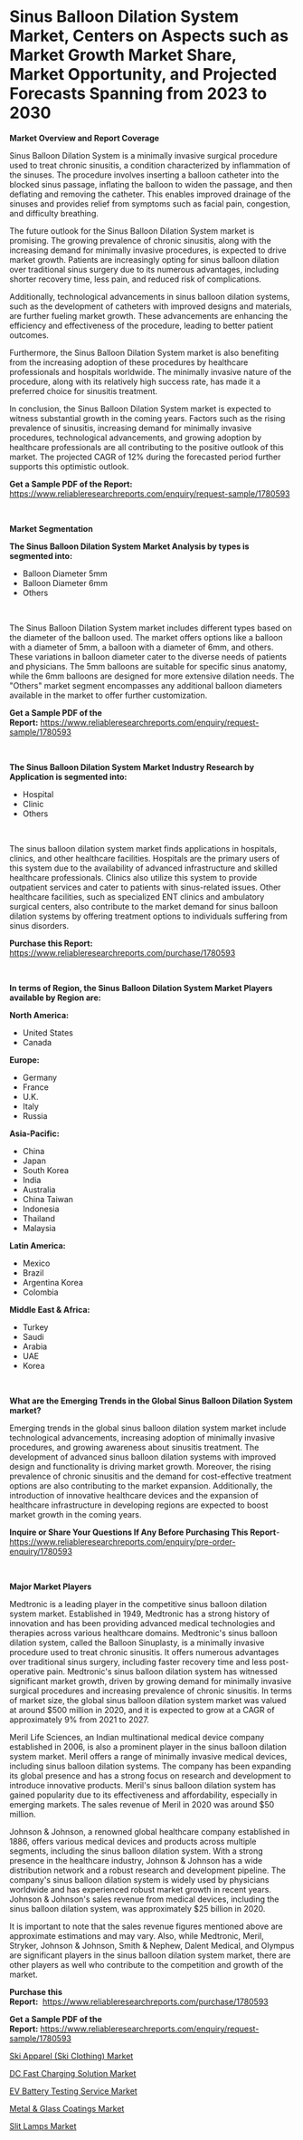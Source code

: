 <p><h1>Sinus Balloon Dilation System Market, Centers on Aspects such as Market Growth Market Share, Market Opportunity, and Projected Forecasts Spanning from 2023 to 2030</h1></p><p><strong>Market Overview and Report Coverage</strong></p>
<p><p>Sinus Balloon Dilation System is a minimally invasive surgical procedure used to treat chronic sinusitis, a condition characterized by inflammation of the sinuses. The procedure involves inserting a balloon catheter into the blocked sinus passage, inflating the balloon to widen the passage, and then deflating and removing the catheter. This enables improved drainage of the sinuses and provides relief from symptoms such as facial pain, congestion, and difficulty breathing.</p><p>The future outlook for the Sinus Balloon Dilation System market is promising. The growing prevalence of chronic sinusitis, along with the increasing demand for minimally invasive procedures, is expected to drive market growth. Patients are increasingly opting for sinus balloon dilation over traditional sinus surgery due to its numerous advantages, including shorter recovery time, less pain, and reduced risk of complications.</p><p>Additionally, technological advancements in sinus balloon dilation systems, such as the development of catheters with improved designs and materials, are further fueling market growth. These advancements are enhancing the efficiency and effectiveness of the procedure, leading to better patient outcomes.</p><p>Furthermore, the Sinus Balloon Dilation System market is also benefiting from the increasing adoption of these procedures by healthcare professionals and hospitals worldwide. The minimally invasive nature of the procedure, along with its relatively high success rate, has made it a preferred choice for sinusitis treatment.</p><p>In conclusion, the Sinus Balloon Dilation System market is expected to witness substantial growth in the coming years. Factors such as the rising prevalence of sinusitis, increasing demand for minimally invasive procedures, technological advancements, and growing adoption by healthcare professionals are all contributing to the positive outlook of this market. The projected CAGR of 12% during the forecasted period further supports this optimistic outlook.</p></p>
<p><strong>Get a Sample PDF of the Report:</strong> <a href="https://www.reliableresearchreports.com/enquiry/request-sample/1780593">https://www.reliableresearchreports.com/enquiry/request-sample/1780593</a></p>
<p>&nbsp;</p>
<p><strong>Market Segmentation</strong></p>
<p><strong>The Sinus Balloon Dilation System Market Analysis by types is segmented into:</strong></p>
<p><ul><li>Balloon Diameter 5mm</li><li>Balloon Diameter 6mm</li><li>Others</li></ul></p>
<p>&nbsp;</p>
<p><p>The Sinus Balloon Dilation System market includes different types based on the diameter of the balloon used. The market offers options like a balloon with a diameter of 5mm, a balloon with a diameter of 6mm, and others. These variations in balloon diameter cater to the diverse needs of patients and physicians. The 5mm balloons are suitable for specific sinus anatomy, while the 6mm balloons are designed for more extensive dilation needs. The "Others" market segment encompasses any additional balloon diameters available in the market to offer further customization.</p></p>
<p><strong>Get a Sample PDF of the Report:</strong>&nbsp;<a href="https://www.reliableresearchreports.com/enquiry/request-sample/1780593">https://www.reliableresearchreports.com/enquiry/request-sample/1780593</a></p>
<p>&nbsp;</p>
<p><strong>The Sinus Balloon Dilation System Market Industry Research by Application is segmented into:</strong></p>
<p><ul><li>Hospital</li><li>Clinic</li><li>Others</li></ul></p>
<p>&nbsp;</p>
<p><p>The sinus balloon dilation system market finds applications in hospitals, clinics, and other healthcare facilities. Hospitals are the primary users of this system due to the availability of advanced infrastructure and skilled healthcare professionals. Clinics also utilize this system to provide outpatient services and cater to patients with sinus-related issues. Other healthcare facilities, such as specialized ENT clinics and ambulatory surgical centers, also contribute to the market demand for sinus balloon dilation systems by offering treatment options to individuals suffering from sinus disorders.</p></p>
<p><strong>Purchase this Report:</strong>&nbsp; <a href="https://www.reliableresearchreports.com/purchase/1780593">https://www.reliableresearchreports.com/purchase/1780593</a></p>
<p>&nbsp;</p>
<p><strong>In terms of Region, the Sinus Balloon Dilation System Market Players available by Region are:</strong></p>
<p>
    <p> <strong> North America: </strong>
        <ul>
            <li>United States</li>
            <li>Canada</li>
        </ul>
        </p> 
    <p> <strong> Europe: </strong>
        <ul>
            <li>Germany</li>
            <li>France</li>
            <li>U.K.</li>
            <li>Italy</li>
            <li>Russia</li>
        </ul>
        </p> 
    <p> <strong> Asia-Pacific: </strong>
        <ul>
            <li>China</li>
            <li>Japan</li>
            <li>South Korea</li>
            <li>India</li>
            <li>Australia</li>
            <li>China Taiwan</li>
            <li>Indonesia</li>
            <li>Thailand</li>
            <li>Malaysia</li>
        </ul>
        </p> 
    <p> <strong> Latin America: </strong>
        <ul>
            <li>Mexico</li>
            <li>Brazil</li>
            <li>Argentina Korea</li>
            <li>Colombia</li>
        </ul>
        </p> 
    <p> <strong> Middle East & Africa: </strong>
        <ul>
            <li>Turkey</li>
            <li>Saudi</li>
            <li>Arabia</li>
            <li>UAE</li>
            <li>Korea</li>
        </ul>
    </p>
    </p>
<p>&nbsp;</p>
<p><strong>What are the Emerging Trends in the Global Sinus Balloon Dilation System market?</strong></p>
<p><p>Emerging trends in the global sinus balloon dilation system market include technological advancements, increasing adoption of minimally invasive procedures, and growing awareness about sinusitis treatment. The development of advanced sinus balloon dilation systems with improved design and functionality is driving market growth. Moreover, the rising prevalence of chronic sinusitis and the demand for cost-effective treatment options are also contributing to the market expansion. Additionally, the introduction of innovative healthcare devices and the expansion of healthcare infrastructure in developing regions are expected to boost market growth in the coming years.</p></p>
<p><strong>Inquire or Share Your Questions If Any Before Purchasing This Report</strong>- <a href="https://www.reliableresearchreports.com/enquiry/pre-order-enquiry/1780593">https://www.reliableresearchreports.com/enquiry/pre-order-enquiry/1780593</a></p>
<p>&nbsp;</p>
<p><strong>Major Market Players</strong></p>
<p><p>Medtronic is a leading player in the competitive sinus balloon dilation system market. Established in 1949, Medtronic has a strong history of innovation and has been providing advanced medical technologies and therapies across various healthcare domains. Medtronic's sinus balloon dilation system, called the Balloon Sinuplasty, is a minimally invasive procedure used to treat chronic sinusitis. It offers numerous advantages over traditional sinus surgery, including faster recovery time and less post-operative pain. Medtronic's sinus balloon dilation system has witnessed significant market growth, driven by growing demand for minimally invasive surgical procedures and increasing prevalence of chronic sinusitis. In terms of market size, the global sinus balloon dilation system market was valued at around $500 million in 2020, and it is expected to grow at a CAGR of approximately 9% from 2021 to 2027.</p><p>Meril Life Sciences, an Indian multinational medical device company established in 2006, is also a prominent player in the sinus balloon dilation system market. Meril offers a range of minimally invasive medical devices, including sinus balloon dilation systems. The company has been expanding its global presence and has a strong focus on research and development to introduce innovative products. Meril's sinus balloon dilation system has gained popularity due to its effectiveness and affordability, especially in emerging markets. The sales revenue of Meril in 2020 was around $50 million.</p><p>Johnson & Johnson, a renowned global healthcare company established in 1886, offers various medical devices and products across multiple segments, including the sinus balloon dilation system. With a strong presence in the healthcare industry, Johnson & Johnson has a wide distribution network and a robust research and development pipeline. The company's sinus balloon dilation system is widely used by physicians worldwide and has experienced robust market growth in recent years. Johnson & Johnson's sales revenue from medical devices, including the sinus balloon dilation system, was approximately $25 billion in 2020.</p><p>It is important to note that the sales revenue figures mentioned above are approximate estimations and may vary. Also, while Medtronic, Meril, Stryker, Johnson & Johnson, Smith & Nephew, Dalent Medical, and Olympus are significant players in the sinus balloon dilation system market, there are other players as well who contribute to the competition and growth of the market.</p></p>
<p><strong>Purchase this Report:</strong>&nbsp;&nbsp;<a href="https://www.reliableresearchreports.com/purchase/1780593">https://www.reliableresearchreports.com/purchase/1780593</a></p>
<p></p>
<p><strong>Get a Sample PDF of the Report:</strong>&nbsp;<a href="https://www.reliableresearchreports.com/enquiry/request-sample/1780593">https://www.reliableresearchreports.com/enquiry/request-sample/1780593</a></p>
<p><p><a href="https://medium.com/@nelsonhauck/ski-apparel-ski-clothing-market-insight-market-trends-growth-forecasted-from-2023-to-2030-69da6d9fafdb">Ski Apparel (Ski Clothing) Market</a></p><p><a href="https://github.com/Chiragrp26/Market-Research-Report-List-1/blob/main/dc-fast-charging-solution-market.md">DC Fast Charging Solution Market</a></p><p><a href="https://github.com/santosh758595/Market-Research-Report-List-1/blob/main/ev-battery-testing-service-market.md">EV Battery Testing Service Market</a></p><p><a href="https://medium.com/@leliajewess/metal-amp-glass-coatings-market-size-reveals-the-best-marketing-channels-in-global-industry-3f130d27803e">Metal & Glass Coatings Market</a></p><p><a href="https://www.linkedin.com/pulse/decoding-slit-lamps-market-deep-dive-latest-trends-segmentation-ygqae/">Slit Lamps Market</a></p></p>
